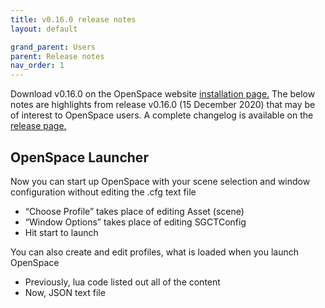 ```yaml
---
title: v0.16.0 release notes
layout: default

grand_parent: Users
parent: Release notes
nav_order: 1
---
```


Download v0.16.0 on the OpenSpace website [installation page.](https://openspaceproject.com/version0160) The below notes are highlights from release v0.16.0 (15 December 2020) that may be of interest to OpenSpace users. A complete changelog is available on the [release page.](http://wiki.openspaceproject.com/docs/general/releases.html#beta-8)

## OpenSpace Launcher
Now you can start up OpenSpace with your scene selection and window configuration without editing the .cfg text file
  - “Choose Profile” takes place of editing Asset (scene)
  - “Window Options” takes place of editing SGCTConfig
  - Hit start to launch

You can also create and edit profiles, what is loaded when you launch OpenSpace
  - Previously, lua code listed out all of the content
  - Now, JSON text file
